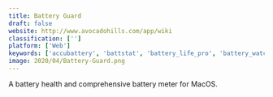 ```yaml
---
title: Battery Guard
draft: false 
website: http://www.avocadohills.com/app/wiki
classification: ['']
platform: ['Web']
keywords: ['accubattery', 'battstat', 'battery_life_pro', 'battery_watch', 'battery_widget_reborn', 'batterybar', 'batterybot_pro', 'batterycare', 'batterymon', 'gsam_battery_monitor', 'gimespace_power_control', 'juicedefender', 'last_real_shutdown', 'minibatterylogger', 'power_plan_assistant', 'slimbatterymonitor']
image: 2020/04/Battery-Guard.png
---
```

A battery health and comprehensive battery meter for MacOS.